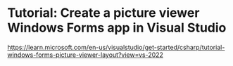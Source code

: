 # Tutorial: Create a picture viewer Windows Forms app in Visual Studio #

<https://learn.microsoft.com/en-us/visualstudio/get-started/csharp/tutorial-windows-forms-picture-viewer-layout?view=vs-2022>

